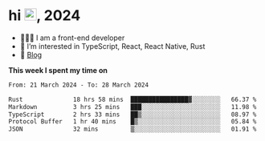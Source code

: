 <h1> hi <img src="https://raw.githubusercontent.com/blackcater/blackcater/main/images/Hi.gif" height="24" />, 2024 </h1>

- 🧑🏻‍💻 I am a front-end developer
- 👀 I’m interested in TypeScript, React, React Native, Rust
- 📝 [Blog](https://yixiaojiu-blog.netlify.app/)

**This week I spent my time on** 

<!--START_SECTION:waka-->

```txt
From: 21 March 2024 - To: 28 March 2024

Rust              18 hrs 58 mins  ████████████████▓░░░░░░░░   66.37 %
Markdown          3 hrs 25 mins   ███░░░░░░░░░░░░░░░░░░░░░░   11.98 %
TypeScript        2 hrs 33 mins   ██▒░░░░░░░░░░░░░░░░░░░░░░   08.97 %
Protocol Buffer   1 hr 40 mins    █▒░░░░░░░░░░░░░░░░░░░░░░░   05.84 %
JSON              32 mins         ▒░░░░░░░░░░░░░░░░░░░░░░░░   01.91 %
```

<!--END_SECTION:waka-->
